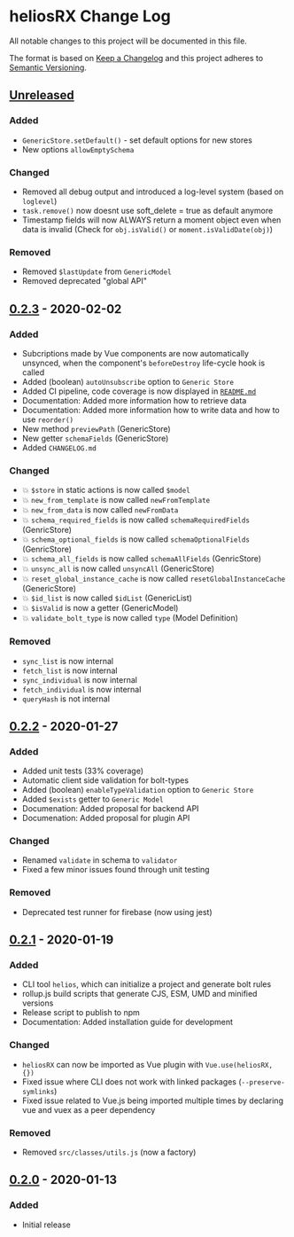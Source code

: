 # heliosRX Change Log

All notable changes to this project will be documented in this file.

The format is based on [Keep a Changelog](http://keepachangelog.com/) and this project adheres to [Semantic Versioning](http://semver.org/).

## [Unreleased]

### Added

- `GenericStore.setDefault()` - set default options for new stores
- New options `allowEmptySchema`

### Changed

- Removed all debug output and introduced a log-level system (based on `loglevel`)
- `task.remove()` now doesnt use soft_delete = true as default anymore
- Timestamp fields will now ALWAYS return a moment object even when data is invalid
  (Check for `obj.isValid()` or `moment.isValidDate(obj)`)

### Removed

- Removed `$lastUpdate` from `GenericModel`
- Removed deprecated "global API"


## [0.2.3] - 2020-02-02

### Added

- Subcriptions made by Vue components are now automatically unsynced, when the component's `beforeDestroy` life-cycle hook is called
- Added (boolean) `autoUnsubscribe` option to `Generic Store`
- Added CI pipeline, code coverage is now displayed in [`README.md`](./README.md)
- Documentation: Added more information how to retrieve data
- Documentation: Added more information how to write data and how to use `reorder()`
- New method `previewPath` (GenericStore)
- New getter `schemaFields` (GenericStore)
- Added `CHANGELOG.md`

### Changed

- :boom: `$store` in static actions is now called `$model`
- :boom: `new_from_template` is now called `newFromTemplate`
- :boom: `new_from_data` is now called `newFromData`
- :boom: `schema_required_fields` is now called `schemaRequiredFields` (GenricStore)
- :boom: `schema_optional_fields` is now called `schemaOptionalFields` (GenricStore)
- :boom: `schema_all_fields` is now called `schemaAllFields` (GenricStore)
- :boom: `unsync_all` is now called `unsyncAll` (GenericStore)
- :boom: `reset_global_instance_cache` is now called `resetGlobalInstanceCache` (GenericStore)
- :boom: `$id_list` is now called `$idList` (GenericList)
- :boom: `$isValid` is now a getter (GenericModel)
- :boom: `validate_bolt_type` is now called `type` (Model Definition)

### Removed

- `sync_list` is now internal
- `fetch_list` is now internal
- `sync_individual` is now internal
- `fetch_individual` is now internal
- `queryHash` is not internal

## [0.2.2] - 2020-01-27

### Added

- Added unit tests (33% coverage)
- Automatic client side validation for bolt-types
- Added (boolean) `enableTypeValidation` option to `Generic Store`
- Added `$exists` getter to `Generic Model`
- Documenation: Added proposal for backend API
- Documenation: Added proposal for plugin API

### Changed

- Renamed `validate` in schema to `validator`
- Fixed a few minor issues found through unit testing

### Removed

- Deprecated test runner for firebase (now using jest)

## [0.2.1] - 2020-01-19

### Added

- CLI tool `helios`, which can initialize a project and generate bolt rules
- rollup.js build scripts that generate CJS, ESM, UMD and minified versions
- Release script to publish to npm
- Documentation: Added installation guide for development

### Changed

- `heliosRX` can now be imported as Vue plugin with `Vue.use(heliosRX, {})`
- Fixed issue where CLI does not work with linked packages (`--preserve-symlinks`)
- Fixed issue related to Vue.js being imported multiple times by declaring vue and vuex as a peer dependency

### Removed

- Removed `src/classes/utils.js` (now a factory)

## [0.2.0] - 2020-01-13

### Added

- Initial release

[Unreleased]: https://github.com/heliosrx/heliosrx/compare/v0.2.3...HEAD
[0.2.3]: https://github.com/heliosrx/heliosrx/compare/v0.2.2...v0.2.3
[0.2.2]: https://github.com/heliosrx/heliosrx/compare/v0.2.1...v0.2.2
[0.2.1]: https://github.com/heliosrx/heliosrx/compare/v0.2...v0.2.1
[0.2.0]: https://github.com/heliosrx/heliosrx/releases/tag/v0.2
